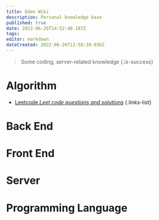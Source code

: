 ```yaml
---
title: Eden Wiki
description: Personal knowledge base
published: true
date: 2022-06-26T14:52:40.187Z
tags: 
editor: markdown
dateCreated: 2022-06-26T12:58:39.036Z
---
```


> Some coding, server-related knowledge
{.is-success}

# Algorithm

- [Leetcode *Leet code questions and solutions*](/home/Algorithm/Leetcode)
{.links-list}

# Back End

# Front End

# Server

# Programming Language

